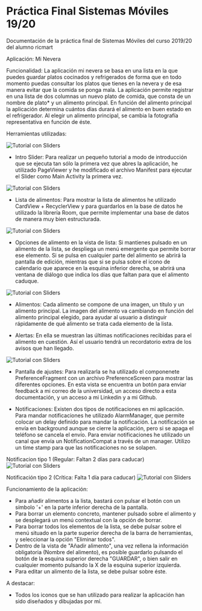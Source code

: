 # Práctica Final Sistemas Móviles 19/20
Documentación de la práctica final de Sistemas Móviles del curso 2019/20 del alumno ricmart

Aplicación: Mi Nevera

Funcionalidad: La aplicación mi nevera se basa en una lista en la que puedes guardar platos cocinados y refrigerados de forma que en todo momento puedas consultar los platos que tienes en la nevera y de esa manera evitar que la comida se ponga mala. La aplicación permite registrar en una lista de dos columnas un nuevo plato de comida, que consta de un nombre de plato* y un alimento principal. En función del alimento principal la aplicación determina cuántos días durará el alimento en buen estado en el refrigerador. Al elegir un alimento principal, se cambia la fotografía representativa en función de éste.

Herramientas utilizadas: 

![Tutorial con Sliders](screenshots/tutorial_view.png)

- Intro Slider: Para realizar un pequeño tutorial a modo de introducción que se ejecuta tan sólo la primera vez que abres la aplicación, he utilizado PageViewer y he modificado el archivo Manifest para ejecutar el Slider como Main Activity la primera vez.

![Tutorial con Sliders](screenshots/home_screen_view.png)

- Lista de alimentos: Para mostrar la lista de alimentos he utilizado CardView + RecyclerView y para guardarlos en la base de datos he utilizado la librería Room, que permite implementar una base de datos de manera muy bien estructurada.

![Tutorial con Sliders](screenshots/item.png)

- Opciones de alimento en la vista de lista: Si mantienes pulsado en un alimento de la lista, se despliega un menú emergente que permite borrar ese elemento. Si se pulsa en cualquier parte del alimento se abrirá la pantalla de edición, mientras que si se pulsa sobre el icono de calendario que aparece en la esquina inferior derecha, se abrirá una ventana de diálogo que indica los días que faltan para que el alimento caduque.

![Tutorial con Sliders](screenshots/add_item_view.png)

- Alimentos: Cada alimento se compone de una imagen, un título y un alimento principal. La imagen del alimento va cambiando en función del alimento principal elegido, para ayudar al usuario a distinguir rápidamente de qué alimento se trata cada elemento de la lista.

- Alertas: En ella se muestran las últimas notificaciones recibidas para el alimento en cuestión. Así el usuario tendrá un recordatorio extra de los avisos que han llegado.

![Tutorial con Sliders](screenshots/settings_view.png)

- Pantalla de ajustes: Para realizarla se ha utilizado el componenete PreferenceFragment con un archivo PreferenceScreen para mostrar las diferentes opciones. En esta vista se encuentra un botón para enviar feedback a mi correo de la universidad, un acceso directo a esta documentación, y un acceso a mi Linkedin y a mi Github.

- Notificaciones: Existen dos tipos de notificaciones en mi aplicación. Para mandar notificaciones he utilizado AlarmManager, que permite colocar un delay definido para mandar la notificación. La notificación se envía en background aunque se cierre la aplicación, pero si se apaga el teléfono se cancela el envío. Para enviar notificaciones he utilizado un canal que envía un NotificationCompat a través de un manager. Utilizo un time stamp para que las notificaciones no se solapen.

 Notificacion tipo 1 (Regular: Faltan 2 días para caducar)
![Tutorial con Sliders](screenshots/notification.png)

 Notificación tipo 2 (Crítica: Falta 1 día para caducar)
![Tutorial con Sliders](screenshots/notification_critical.png)

Funcionamiento de la aplicación:

- Para añadir alimentos a la lista, bastará con pulsar el botón con un símbolo '+' en la parte inferior derecha de la pantalla.
- Para borrar un elemento concreto, mantener pulsado sobre el alimento y se desplegará un menú contextual con la opción de borrar.
- Para borrar todos los elementos de la lista, se debe pulsar sobre el menú situado en la parte superior derecha de la barra de herramientas, y seleccionar la opción "Eliminar todos".
- Dentro de la vista de "Añadir alimento", una vez rellena la información obligatoria (Nombre del alimento), es posible guardarlo pulsando el botón de la esquina superior derecha "GUARDAR", o bien salir en cualquier momento pulsando la X de la esquina superior izquierda.
- Para editar un alimento de la lista, se debe pulsar sobre éste.

A destacar:

- Todos los iconos que se han utilizado para realizar la aplicación han sido diseñados y dibujadas por mí.
